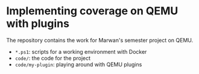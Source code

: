 # Implementing coverage on QEMU with plugins

The repository contains the work for Marwan's semester project on QEMU.

* `*.ps1`: scripts for a working environment with Docker
* `code/`: the code for the project
* `code/my-plugin`: playing around with QEMU plugins